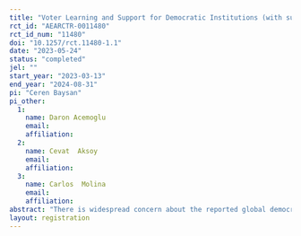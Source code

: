 ```yaml
---
title: "Voter Learning and Support for Democratic Institutions (with supporting documentation)"
rct_id: "AEARCTR-0011480"
rct_id_num: "11480"
doi: "10.1257/rct.11480-1.1"
date: "2023-05-24"
status: "completed"
jel: ""
start_year: "2023-03-13"
end_year: "2024-08-31"
pi: "Ceren Baysan"
pi_other:
  1:
    name: Daron Acemoglu
    email: 
    affiliation: 
  2:
    name: Cevat  Aksoy
    email: 
    affiliation: 
  3:
    name: Carlos  Molina
    email: 
    affiliation: 
abstract: "There is widespread concern about the reported global democratic decline and its implications for economic growth. A critical factor that may determine the future of democracy is voter understanding and engagement in improving the quality of democratic institutions. However, it remains unclear how voters assess these institutions and if they have a shared view of which political parties uphold them. This study aims to evaluate the effect of credible information about democratic institutions on voter behavior and beliefs in Turkey using a large-scale experimental information campaign, electoral data, and survey data."
layout: registration
---
```


